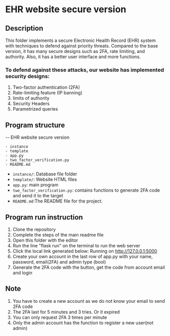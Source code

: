 # EHR website secure version

## Description
This folder implements a secure Electronic Health Record (EHR) system with techniques to defend against priority threats. Compared to the base version, it has many secure designs such as 2FA, rate limiting, and authority. Also, it has a better user interface and more functions.

### To defend against these attacks, our website has implemented security designs:
1. Two-factor authentication (2FA)
2. Rate-limiting feature (IP banning)
3. limits of authority
4. Security Headers
5. Parametrized queries

## Program structure
-- EHR website secure version
```
- instance
- template
- app.py
- two_factor_verification.py
- README.md
```
- `instance/`: Database file folder
- `template/`: Website HTML files
- `app.py`: main program 
- `two_factor_verification.py`: contains functions to generate 2FA code and send it to the target 
- `README.md`:The README file for the project.

## Program run instruction
1. Clone the repository
2. Complete the steps of the main readme file
3. Open this folder with the editor
4. Run the line "flask run" on the terminal to run the web server
5. Click the local link generated below: Running on http://127.0.0.1:5000
6. Create your own account in the last row of app.py with your name, password, email(2FA) and admin type (bool)
7. Generate the 2FA code with the button, get the code from account email and login

## Note
1. You have to create a new account as we do not know your email to send 2FA code
2. The 2FA last for 5 minutes and 3 tries. Or it expired
3. You can only request 2FA 3 times per minute
4. Only the admin account has the function to register a new user(not admin)
 

